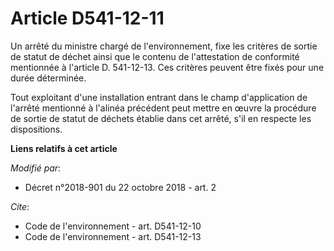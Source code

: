 # Article D541-12-11

Un arrêté du ministre chargé de l'environnement, fixe les critères de sortie de statut de déchet ainsi que le contenu de
l'attestation de conformité mentionnée à l'article D. 541-12-13. Ces critères peuvent être fixés pour une durée déterminée. 

Tout exploitant d'une installation entrant dans le champ d'application de l'arrêté mentionné à l'alinéa précédent peut mettre
en œuvre la procédure de sortie de statut de déchets établie dans cet arrêté, s'il en respecte les dispositions.

**Liens relatifs à cet article**

_Modifié par_:

  - Décret n°2018-901 du 22 octobre 2018 - art. 2

_Cite_:

  - Code de l'environnement - art. D541-12-10
  - Code de l'environnement - art. D541-12-13
